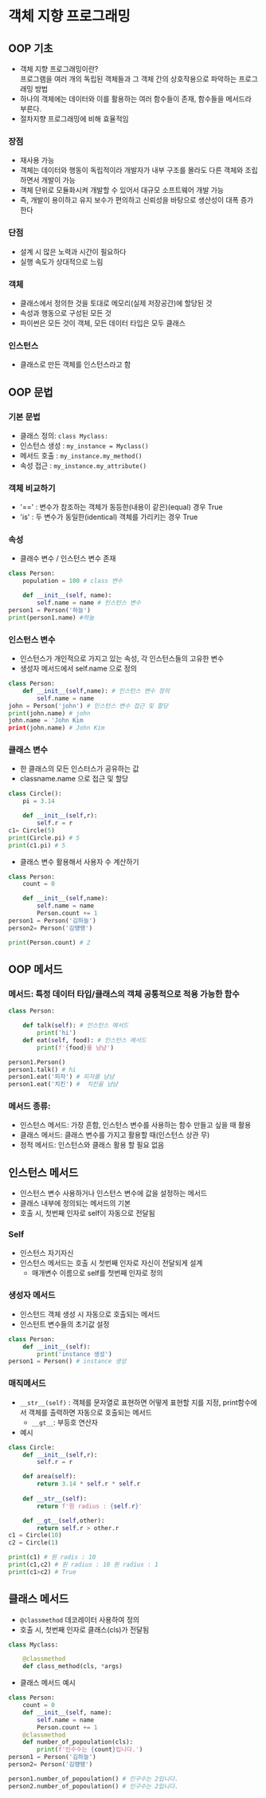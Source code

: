 # 객체 지향 프로그래밍

## OOP 기초
- 객체 지향 프로그래밍이란?   
  프로그램을 여러 개의 독립된 객체들과 그 객체 간의 상호작용으로 파악하는 프로그래밍 방법
- 하나의 객체에는 데이터와 이를 활용하는 여러 함수들이 존재, 함수들을 메서드라 부른다.
- 절차지향 프로그래밍에 비해 효율적임
### 장점
- 재사용 가능
- 객체는 데이터와 행동이 독립적이라 개발자가 내부 구조를 몰라도 다른 객체와 조립하면서 개발이 가능
- 객체 단위로 모듈화시켜 개발할 수 있어서 대규모 소프트웨어 개발 가능
- 즉, 개발이 용이하고 유지 보수가 편의하고 신뢰성을 바탕으로 생산성이 대폭 증가한다
### 단점
- 설계 시 많은 노력과 시간이 필요하다
- 실행 속도가 상대적으로 느림

### 객체
- 클래스에서 정의한 것을 토대로 메모리(실제 저장공간)에 할당된 것
- 속성과 행동으로 구성된 모든 것
- 파이썬은 모든 것이 객체, 모든 데이터 타입은 모두 클래스
### 인스턴스
- 클래스로 만든 객체를 인스턴스라고 함

## OOP 문법 
 
### 기본 문법
- 클래스 정의: `class Myclass:`
- 인스턴스 생성 :  `my_instance = Myclass()`
- 메서드 호출 : `my_instance.my_method()`
- 속성 접근 : `my_instance.my_attribute()`

### 객체 비교하기
- '==' : 변수가 참조하는 객체가 동등한(내용이 같은)(equal) 경우 True
- 'is' :  두 변수가 동일한(identical) 객체를 가리키는 경우 True
### 속성
- 클래수 변수 / 인스턴스 변수 존재
```python
class Person:
    population = 100 # class 변수

    def __init__(self, name):
        self.name = name # 인스턴스 변수
person1 = Person('하늘')
print(person1.name) #하늘
```


### **인스턴스 변수**
- 인스턴스가 개인적으로 가지고 있는 속성, 각 인스턴스들의 고유한 변수
- 생성자 메서드에서 self.name 으로 정의
```python
class Person:
    def __init__(self,name): # 인스턴스 변수 정의
        self.name = name
john = Person('john') # 인스턴스 변수 접근 및 할당
print(john.name) # john
john.name = 'John Kim
print(john.name) # John Kim
```

### **클래스 변수**
- 한 클래스의 모든 인스터스가 공유하는 값
- classname.name 으로 접근 및 할당
```python
class Circle():
    pi = 3.14

    def __init__(self,r):
        self.r = r
c1= Circle(5)
print(Circle.pi) # 5
print(c1.pi) # 5
```
- 클래스 변수 활용해서 사용자 수 계산하기
```python
class Person:
    count = 0

    def __init__(self,name):
        self.name = name
        Person.count += 1
person1 = Person('김하늘')
person2= Person('김떙땡')

print(Person.count) # 2
```



## OOP 메서드

### 메서드: 특정 데이터 타입/클래스의 객체 공통적으로 적용 가능한 함수
```python
class Person:

    def talk(self): # 인스턴스 메서드
        print('hi')
    def eat(self, food): # 인스턴스 메서드
        print(f'{food}를 냠냠')

person1.Person()
person1.talk() # hi
person1.eat('피자') # 피자를 냠냠
person1.eat('치킨') #  치킨을 냠냠
```
### 메서드 종류:
- 인스턴스 메서드: 가장 흔함, 인스턴스 변수를 사용하는 함수 만들고 싶을 때 활용
- 클래스 메서드: 클래스 변수를 가지고 활용할 때(인스턴스 상관 무)
- 정적 메서드: 인스턴스와 클래스 활용 할 필요 없음

## 인스턴스 메서드
- 인스턴스 변수 사용하거나 인스턴스 변수에 값을 설정하는 메서드
- 클래스 내부에 정의되는 메서드의 기본
- 호출 시, 첫번째 인자로 self이 자동으로 전달됨

### Self
- 인스턴스 자기자신
- 인스턴스 메서드는 호출 시 첫번째 인자로 자신이 전달되게 설계
    - 매개변수 이름으로 self를 첫번째 인자로 정의


### 생성자 메서드
- 인스턴드 객체 생성 시 자동으로 호출되는 메서드
- 인스턴트 변수들의 초기값 설정
```python
class Person:
    def __init__(self):
        print('instance 생성')
person1 = Person() # instance 생성
```

### 매직메서드 
- `__str__(self)` : 객체를 문자열로 표현하면 어떻게 표현할 지를 지정, print함수에서 객체를 출력하면 자동으로 호출되는 메서드
  - `__gt__`: 부등호 연산자
- 예시
```python
class Circle:
    def __init__(self,r):
        self.r = r

    def area(self):
        return 3.14 * self.r * self.r
    
    def __str__(self):
        return f'원 radius : {self.r}'

    def __gt__(self,other):
        return self.r > other.r
c1 = Circle(10)
c2 = Circle(1)

print(c1) # 원 radis : 10
print(c1,c2) # 원 radius : 10 원 radius : 1
print(c1>c2) # True
```

## 클래스 메서드
- `@classmethod` 데코레이터 사용하여 정의 
- 호출 시, 첫번째 인자로 클래스(cls)가 전달됨
```python
class Myclass:

    @classmethod
    def class_method(cls, *args)
```
- 클래스 메서드 예시
```python
class Person:
    count = 0
    def __init__(self, name):
        self.name = name
        Person.count += 1
    @classmethod
    def number_of_popoulation(cls):
        print(f'인수수는 {count}입니다.')
person1 = Person('김하늘')
person2= Person('김떙땡')

person1.number_of_popoulation() # 인구수는 2입니다.
person2.number_of_popoulation() # 인구수는 2입니다.
```

